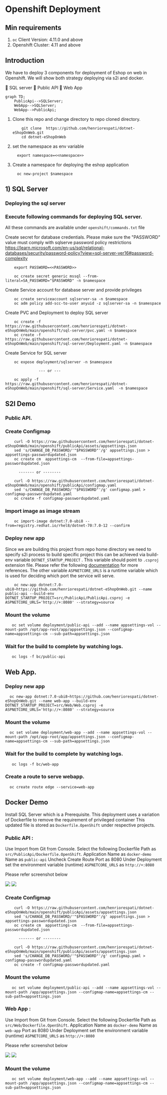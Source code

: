 # Openshift Deployment

## Min requirements

1) `oc` Client Version: 4.11.0 and above
2) Openshift Cluster: 4.11 and above

## Introduction

We have to deploy 3 components for deployment of Eshop on web in Openshift. We will show both strategy deploying via s2i and docker.

:small_blue_diamond: SQL server
:small_blue_diamond: Public API
:small_blue_diamond: Web App

```mermaid
graph TD;
    PublicApi-->SQLServer;
    WebApp-->SQLServer;
    WebApp-->PublicApi;
```    
   

   1) Clone this repo and change directory to repo cloned directory.

        ``` 
            git clone  https://github.com/henriorespati/dotnet-eShopOnWeb.git
            cd dotnet-eShopOnWeb
        ```    
   2) set the namespace as env variable

            export namespace=<<namespace>> 
   3) Create a namespace for deploying the eshop application

            oc new-project $namespace


## 1) SQL Server
   
   ### Deploying the sql server

   ### Execute following commands for deploying SQL server. 
   
   All these commands are available under `openshift/commands.txt` file

   

   Create secret for database credentials. Please make sure the "PASSWORD" value must comply with sqlserve password policy restrictions https://learn.microsoft.com/en-us/sql/relational-databases/security/password-policy?view=sql-server-ver16#password-complexity

        export PASSWORD=<<PASSWORD>>

        oc create secret generic mssql --from-literal=SA_PASSWORD="$PASSWORD" -n $namespace

   Create Service account for database server and provide privileges     
   
        oc create serviceaccount sqlserver-sa -n $namespace
        oc adm policy add-scc-to-user anyuid -z sqlserver-sa -n $namespace

   Create PVC and Deployment to deploy SQL server 

        oc create -f https://raw.githubusercontent.com/henriorespati/dotnet-eShopOnWeb/main/openshift/sql-server/pvc.yaml -n $namespace
        oc create -f https://raw.githubusercontent.com/henriorespati/dotnet-eShopOnWeb/main/openshift/sql-server/Deployment.yaml -n $namespace

   Create Service for SQL server

        oc expose deployment/sqlserver -n $namespace

                   --- or ---

        oc apply -f https://raw.githubusercontent.com/henriorespati/dotnet-eShopOnWeb/main/openshift/sql-server/Service.yaml  -n $namespace 



## S2I Demo

 ### Public API.

 ### Create Configmap

        curl -O https://raw.githubusercontent.com/henriorespati/dotnet-eShopOnWeb/main/openshift/publicApi/assets/appsettings.json
        sed 's/CHANGE_DB_PASSWORD/'"$PASSWORD"'/g' appsettings.json > appsettings-passwordupdated.json
        oc create cm  appsettings-cm  --from-file=appsettings-passwordupdated.json
        
          ------- or --------

        curl -O https://raw.githubusercontent.com/henriorespati/dotnet-eShopOnWeb/main/openshift/publicApi/configmap.yaml
        sed 's/CHANGE_DB_PASSWORD/'"$PASSWORD"'/g' configmap.yaml > configmap-passwordupdated.yaml
        oc create -f configmap-passwordupdated.yaml


### Import image as image stream
       
        oc import-image dotnet:7.0-ubi8 --from=registry.redhat.io/rhel8/dotnet-70:7.0-12 --confirm

### Deploy new app

Since we are building this project from repo home directory we need to specify s2i process to build specific project this can be achieved via build-env variable `DOTNET_STARTUP_PROJECT` . This variable should point to `.csproj` extension file. Please refer the following [documentation](https://github.com/redhat-developer/s2i-dotnetcore/tree/main/7.0/build#environment-variables) for more references. The other variable `ASPNETCORE_URLS` is a runtime variable which is used for deciding which port the service will serve.

        oc new-app dotnet:7.0-ubi8~https://github.com/henriorespati/dotnet-eShopOnWeb.git --name public-api --build-env DOTNET_STARTUP_PROJECT=src/PublicApi/PublicApi.csproj -e ASPNETCORE_URLS='http://+:8080' --strategy=source

### Mount the volume 

       oc set volume deployment/public-api --add --name appsettings-vol --mount-path /opt/app-root/app/appsettings.json --configmap-name=appsettings-cm --sub-path=appsettings.json
       
       
### Wait for the build to complete by watching logs.

       oc logs -f bc/public-api


## Web App. 

### Deploy new app

      oc new-app dotnet:7.0-ubi8~https://github.com/henriorespati/dotnet-eShopOnWeb.git --name web-app --build-env DOTNET_STARTUP_PROJECT=src/Web/Web.csproj -e ASPNETCORE_URLS='http://+:8080' --strategy=source

### Mount the volume       

      oc set volume deployment/web-app --add --name appsettings-vol --mount-path /opt/app-root/app/appsettings.json --configmap-name=appsettings-cm --sub-path=appsettings.json
      
      
### Wait for the build to complete by watching logs.

       oc logs -f bc/web-app      


### Create a route to serve webapp.   

      oc create route edge --service=web-app


## Docker Demo

Install SQL Server which is a Prerequisite. This deployment uses a variation of Dockerfile to remove the requirement of privileged container This updated file is stored as `Dockerfile.OpenShift` under respective projects.

 ### Public API :

 Use Import from Git from Console. Select the following
 Dockerfile Path as `src/PublicApi/Dockerfile.OpenShift`. 
 Application Name as `docker-demo`
 Name as `public-api`
 Uncheck Create Route
 Port as 8080
 Under Deployment set the environment variable (runtime) `ASPNETCORE_URLS` as `http://+:8080`

 Please refer screenshot below

 ![](/openshift/publicApi/assets/public-api-docker-1.png) 
 ![](/openshift/publicApi/assets/public-api-docker-2.png)

 ### Create Configmap

        curl -O https://raw.githubusercontent.com/henriorespati/dotnet-eShopOnWeb/main/openshift/publicApi/assets/appsettings.json
        sed 's/CHANGE_DB_PASSWORD/'"$PASSWORD"'/g' appsettings.json > appsettings-passwordupdated.json
        oc create cm  appsettings-cm  --from-file=appsettings-passwordupdated.json
        
          ------- or --------

        curl -O https://raw.githubusercontent.com/henriorespati/dotnet-eShopOnWeb/main/openshift/publicApi/assets/appsettings.json
        sed 's/CHANGE_DB_PASSWORD/'"$PASSWORD"'/g' configmap.yaml > configmap-passwordupdated.yaml
        oc create -f configmap-passwordupdated.yaml

### Mount the volume 

       oc set volume deployment/public-api --add --name appsettings-vol --mount-path /app/appsettings.json --configmap-name=appsettings-cm --sub-path=appsettings.json
        


### Web App :

 Use Import from Git from Console. Select the following
 Dockerfile Path as `src/Web/Dockerfile.OpenShift`. 
 Application Name as `docker-demo`
 Name as `web-app`
 Port as 8080
 Under Deployment set the environment variable (runtime) `ASPNETCORE_URLS` as `http://+:8080`

 Please refer screenshot below

 ![](/openshift/web-app/assets/web-app-docker-1.png) 
 ![](/openshift/web-app/assets/web-app-docker-2.png)


### Mount the volume 

       oc set volume deployment/web-app --add --name appsettings-vol --mount-path /app/appsettings.json --configmap-name=appsettings-cm --sub-path=appsettings.json
        

 

